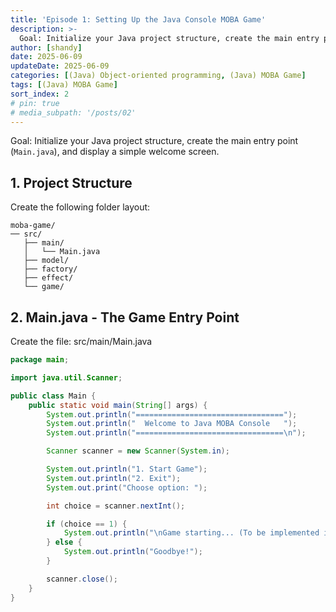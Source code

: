 ```yaml
---
title: 'Episode 1: Setting Up the Java Console MOBA Game'
description: >-
  Goal: Initialize your Java project structure, create the main entry point (`Main.java`), and display a simple welcome screen.
author: [shandy]
date: 2025-06-09
updateDate: 2025-06-09
categories: [(Java) Object-oriented programming, (Java) MOBA Game]
tags: [(Java) MOBA Game]
sort_index: 2
# pin: true
# media_subpath: '/posts/02'
---
```


Goal: Initialize your Java project structure, create the main entry point (`Main.java`), and display a simple welcome screen.

## 1. Project Structure
Create the following folder layout:
```
moba-game/
── src/
   ├── main/
   │   └── Main.java
   ├── model/
   ├── factory/
   ├── effect/
   └── game/

```
## 2. Main.java - The Game Entry Point
Create the file: src/main/Main.java
``` java
package main;

import java.util.Scanner;

public class Main {
    public static void main(String[] args) {
        System.out.println("=================================");
        System.out.println("  Welcome to Java MOBA Console   ");
        System.out.println("=================================\n");

        Scanner scanner = new Scanner(System.in);

        System.out.println("1. Start Game");
        System.out.println("2. Exit");
        System.out.print("Choose option: ");

        int choice = scanner.nextInt();

        if (choice == 1) {
            System.out.println("\nGame starting... (To be implemented in Episode 2)");
        } else {
            System.out.println("Goodbye!");
        }

        scanner.close();
    }
}
```
